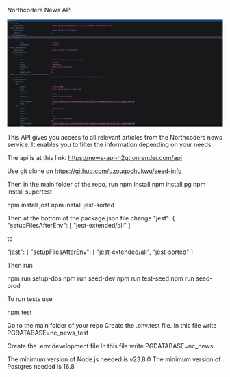 Northcoders News API

![Picture of the api endpoints list](./Backend-image.png)

This API gives you access to all relevant articles from the Northcoders news service. It enables you to filter the information depending on your needs.

The api is at this link: https://news-api-h2gt.onrender.com/api

Use git clone on https://github.com/uzougochukwu/seed-info

Then in the main folder of the repo, run
npm install
npm install pg
npm install supertest

npm install jest
npm install jest-sorted

Then at the bottom of the package.json file change
"jest": {
"setupFilesAfterEnv": [
"jest-extended/all"
]

to

"jest": {
"setupFilesAfterEnv": [
"jest-extended/all", "jest-sorted"
]

Then run

npm run setup-dbs
npm run seed-dev
npm run test-seed
npm run seed-prod

To run tests use

npm test

Go to the main folder of your repo
Create the .env.test file.
In this file write PGDATABASE=nc_news_test

Create the .env.development file
In this file write PGDATABASE=nc_news

The minimum version of Node.js needed is v23.8.0
The minimum version of Postgres needed is 16.8


